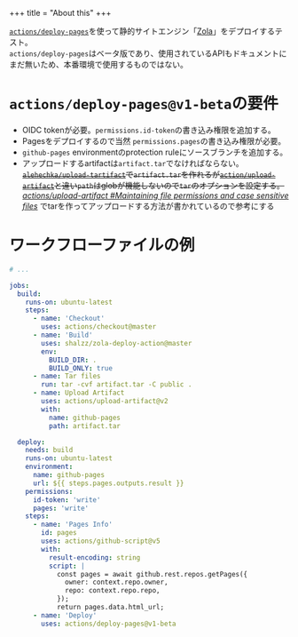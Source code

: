 +++
title = "About this"
+++

[`actions/deploy-pages`](https://github.com/actions/deploy-pages)を使って静的サイトエンジン「[Zola](https://www.getzola.org/)」をデプロイするテスト。  
`actions/deploy-pages`はベータ版であり、使用されているAPIもドキュメントにまだ無いため、本番環境で使用するものではない。

<!-- more -->

# `actions/deploy-pages@v1-beta`の要件
- OIDC tokenが必要。`permissions.id-token`の書き込み権限を追加する。
- Pagesをデプロイするので当然 `permissions.pages`の書き込み権限が必要。
- `github-pages` environmentのprotection ruleにソースブランチを追加する。
- アップロードするartifactは`artifact.tar`でなければならない。~~[`alehechka/upload-tartifact`](https://github.com/alehechka/upload-tartifact)で`artifact.tar`を作れるが[`action/upload-artifact`](https://github.com/action/upload-artifact)と違い`path`はglobが機能しないので`tar`のオプションを設定する。~~ *[actions/upload-artifact #Maintaining file permissions and case sensitive files](https://github.com/actions/upload-artifact#maintaining-file-permissions-and-case-sensitive-files)* でtarを作ってアップロードする方法が書かれているので参考にする

# ワークフローファイルの例

```yaml
# ...

jobs:
  build:
    runs-on: ubuntu-latest
    steps:
      - name: 'Checkout'
        uses: actions/checkout@master
      - name: 'Build'
        uses: shalzz/zola-deploy-action@master
        env:
          BUILD_DIR: .
          BUILD_ONLY: true
      - name: Tar files
        run: tar -cvf artifact.tar -C public .
      - name: Upload Artifact
        uses: actions/upload-artifact@v2
        with:
          name: github-pages
          path: artifact.tar

  deploy:
    needs: build
    runs-on: ubuntu-latest
    environment:
      name: github-pages
      url: ${{ steps.pages.outputs.result }}
    permissions:
      id-token: 'write'
      pages: 'write'
    steps:
      - name: 'Pages Info'
        id: pages
        uses: actions/github-script@v5
        with:
          result-encoding: string
          script: |
            const pages = await github.rest.repos.getPages({
              owner: context.repo.owner,
              repo: context.repo.repo,
            });
            return pages.data.html_url;
      - name: 'Deploy'
        uses: actions/deploy-pages@v1-beta
```
